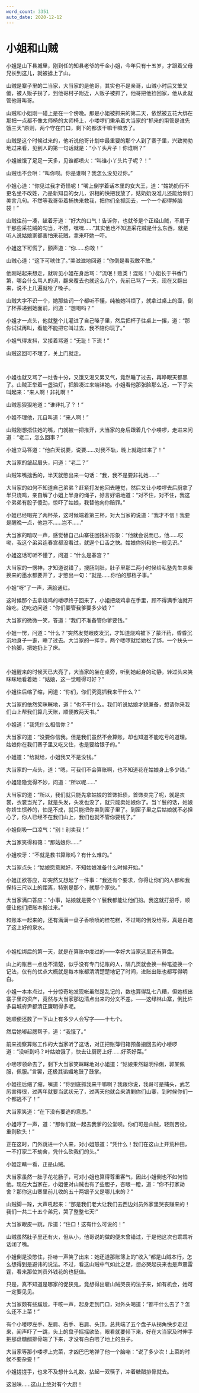 ```yaml
---
word_count: 3351
auto_date: 2020-12-12
---
```


# 小姐和山贼

小姐是山下县城里，刚到任的知县老爷的千金小姐，今年只有十五岁，才跟着父母兄长到这儿，就被掳上了山。

山贼是寨子里的二当家，大当家的是他哥，其实也不是亲哥，山贼小时后又笨又傻，被人贩子拐了，到他哥村子附近，人贩子被抓了，他哥把他捡回家，他从此就管他哥叫哥。

山贼和小姐刚一碰上是在一个傍晚。那是小姐被抓来的第二天，依然被五花大绑在那把一点都不像太师椅的太师椅上，小喽啰们秉承着大当家的“抓来的甭管是谁先饿三天”原则，两个守在门口，剩下的都该干嘛干嘛去了。

山贼是这个时候过来的，他听说他哥计划中最重要的那个人到了寨子里，兴致勃勃地过来看，见到人的第一句话就是：“小丫头片子！你谁啊？”

小姐被饿了足足一天多，见谁都喷火：“叫谁小丫头片子呢？！”

山贼也不会哄：“叫你呗。你是谁啊？我怎么没见过你。”

小姐心道：“你见过我才奇怪呢！”嘴上倒学着话本里的女大王，道：“姑奶奶行不更名坐不改姓，乃是新知县的女儿，识相的快把我放了，姑奶奶没准儿还能给你们美言几句。不然等我哥带着捕快来救我，把你们全抓回去，一个一个都得掉脑袋！”

山贼往前一凑，龇着牙道：“好大的口气！告诉你，也就爷是个正经山贼，不屑于干那些采花贼的勾当，不然，嘿嘿……”其实他也不知道采花贼是什么东西，就是听人说姑娘家都害怕采花贼，拿来吓她一吓。

小姐这下可慌了，颤声道：“你……你敢！”

山贼心道：“这下可唬住了。”美滋滋地回道：“你倒是看我敢不敢。”

他刚站起来想走，就听见小姐在身后骂：“流氓！败类！混账！”小姐长于书香门第，哪会什么骂人的词，翻来覆去也就这么几个，先前已骂了一天，现在又翻出来，说不上几遍就哑了嗓子。

山贼大字不识一个，她那些词一个都听不懂，纯被她叫烦了，就拿过桌上的壶，倒了杯茶递到她面前，问道：“想喝吗？”

小姐才一点头，他就整个儿灌进了自己嗓子里，然后把杯子往桌上一撂，道：“那你试试再叫，看能不能把它叫过去，我不陪你玩了。”

小姐气得发抖，又接着骂道：“无耻！下流！”

山贼这回可不理了，关上门就走。

<br>

小姐也就又骂了一炷香十分，又饿又渴又累又气，竟然睡了过去，再睁眼天都黑了。山贼正举着一盏油灯，把脸凑过来端详她。小姐看他那张脸那么近，一下子尖叫起来：“来人啊！非礼啊！”

山贼恶狠狠地道：“谁非礼了？！”

小姐不理他，兀自叫道：“来人啊！”

山贼刚想捂住她的嘴，门就被一把推开，大当家的身后跟着几个小喽啰，走进来问道：“老二，怎么回事？”

小姐立马答道：“他白天说要，说要……对我不轨，晚上就跑过来了！”

大当家的皱起眉头，问道：“老二？”

山贼笨嘴拙舌的，半天就憋出来一句话：“我，我不是要非礼她……”

大当家的如何不知道自己弟弟？赶紧打发他回去睡觉，然后又让小喽啰去后厨拿了半只烧鸡，亲自解了小姐上半身的绳子，好言好语地道：“对不住，对不住，我这个弟弟有股子傻劲，惊吓了姑娘，我替他向你赔罪。”

小姐已经喝完了两杯茶，这时候端着第三杯，对大当家的说道：“我才不信！我要是醒晚一点，他岂不……岂不……”

大当家的暗叹一声，感觉替自己山寨往回找补形象：“他就会说而已，他……哎呦，我这个弟弟连春宫都没看过，就逞个口舌之快。姑娘你别和他一般见识。”

小姐这话可听不懂了，问道：“什么是春宫？”

大当家的一愣神，才知道说错了，搜肠刮肚，肚子里那二两小时候给私塾先生卖柴换来的墨水都要开了，才憋出一句：“就是……你怕的那档子事。”

小姐“呀”了一声，满脸通红。

这时候那个去拿烧鸡的喽啰终于回来了，小姐把烧鸡拿在手里，顾不得满手油就开始吃，边吃边问道：“你们要管我爹要多少钱？”

大当家的微微一笑，答道：“我们不准备管你爹要钱。”

小姐一愣，问道：“什么？”突然发觉眼皮发沉，才知道烧鸡被下了蒙汗药，昏昏沉沉地身子一歪，睡了过去。大当家的一挥手，两个喽啰就给她松了绑，一个扶头一个抬脚，把她扔上了床。

<br>

小姐醒来的时候天已大亮了，大当家的坐在桌旁，听到她起身的动静，转过头来笑眯眯地看着她：“姑娘，这一觉睡得可好？”

小姐往后缩了缩，问道：“你们，你们究竟抓我来干什么？”

大当家的依然笑眯眯地，道：“也不干什么。我们听说姑娘才貌兼备，想请你来我们山上帮我们算几天账，顺便教两天书。”

小姐道：“我凭什么相信你？”

大当家的道：“没要你信我。但是我们虽然不会算账，却也知道不能吃亏的道理。姑娘你在我们寨子里又吃又住，也是要给银子的。”

小姐道：“给就给，小姐我又不是没钱。”

大当家的一点头，道：“嗯，可我们不会算账啊，也不知道花在姑娘身上多少钱。”

小姐隐隐觉得不妙，问道：“所以呢……”

大当家的道：“所以，我们就只能先拿姑娘的首饰抵债，首饰卖完了呢，就是衣裳，衣裳当光了，就是头发，头发也没了，就只能卖姑娘你了。当丫鬟的话，姑娘你娇生惯养的，怕是不成，就只能把你卖到窑子里了。到窑子里之后姑娘就不必担心了，你人已经不在我们山上，我们也就不管你要钱了。”

小姐倒吸一口凉气：“别！别卖我！”

大当家笑得和蔼：“那姑娘你……”

小姐咬牙：“不就是教书算账吗？有什么难的。”

大当家点头：“姑娘愿意就好，不知姑娘准备什么时候开始。”

小姐正欲答应，却突然又想起了一件事：“我还有个要求，你得让你们的人都和我保持三尺以上的距离，特别是那个，就那个家伙。”

大当家满口答应：“小事，姑娘就是要个丫鬟我都能让他们扮。我这就打招呼，顺便让他们把账本搬过来。”

和账本一起来的，还有满满一盘子香喷喷的桂花糕，不过喝的倒没给茶，真是白瞎了这上好的泉水。

<br>

小姐松绑后的第一天，就是在算账中度过的——幸好大当家这里还有算盘。

山上的账目一点也不清楚，似乎没有专门记账的人，隔几页就会换一种笔迹换一个记法，仅有的优点大概就是每本帐都清清楚楚地记了时间，进账出账也都写得明白。

小姐一本本点过，十分惊奇地发现帐虽然是乱记的，数也算得乱七八糟，但她核出寨子里的资产，竟然与大当家那边清点出来的分文不差。——这绿林山寨，倒比许多县城府尹都清正廉明得多呢。

她顺便还数了一下山上有多少人会写字——十七个。

然后她嘟起腮帮子，道：“我饿了。”

前来视察算账工作的大当家听了这话，对正把账簿归箱预备搬回去的小喽啰道：“没听到吗？叶姑娘饿了，快去让厨房上好……好茶好菜。”

小喽啰领命去了，剩下大当家笑眯眯地对小姐道：“姑娘果然聪明伶俐，郭某佩服，佩服。”言罢，还极其谄媚地鼓了鼓掌。

小姐往后缩了缩，嗔道：“你到底抓我来干嘛啊？我跟你说，我哥可是捕头，武艺厉害得很，过两年就要当武状元了，过两天他就会来清剿你们山寨，到时候你们一个都逃不了！”

大当家笑道：“在下没有要逃的意思。”

小姐哼了一声，道：“那你们就一起去我爹的公堂呗。你们可是山贼，轻则苦役，重则砍头！”

正在这时，门外跳进一个人来，对小姐怒道：“凭什么！我们在这山上开荒种田，一不打家二不劫舍，凭什么砍我们的头。”

小姐定睛一看，正是山贼。

大当家虽然一肚子花花肠子，可对小姐也算得尊重客气，因此小姐倒也不如何怕他。现在大当家在，小姐便对山贼也有了些胆子，杏眼一瞪，道：“你不打家劫舍？那你这山寨里前儿收的五十两银子又是哪儿来的？”

山贼脚一跺，大声吼起来：“那是我们老大让我们去西边刘员外家里哭丧赚来的！我们一共二十五个弟兄，哭了整整七天!”

大当家眼皮一跳，斥道：“住口！这有什么可说的！”

山贼虽然肚子里还有火，但从小，他哥说的做的便未曾错过，于是他这次也乖乖听话闭了嘴。

小姐倒是没憋住，扑哧一声笑了出来：她还道那账簿上的“收入”都是山贼本行，怎么想得到是避讳的说法。不过，看这山贼中气如此之足，想必哭起丧来也是声震雷霆，看来那位刘员外钱花的也挺值。

只是，真不知道是哪家的促狭鬼，竟想得出雇山贼哭丧的法子来，如有机会，她可一定要见见。

大当家颇有些尴尬，干咳一声，起身走到门口，对外头喝道：“都干什么去了？怎么还不上菜！”

有个小喽啰左手、左肩、右手、右肩、头顶，总共端了五个盘子从拐角快步走过来，闻声吓了一跳，头上的盘子摇摇欲坠，眼看就要倾下来，好在大当家及时伸手把那盘糖醋排骨端了下来，才没有白白喂了地上的虫子。

大当家等那小喽啰上完菜，才凶巴巴地弹了他一个脑嘣：“说了多少次！上菜的时候不要杂耍！”

小姐搓搓手，也来不及想什么礼数，拈起一双筷子，冲着糖醋排骨就去。

这滋味……这山上绝对有个大厨！
